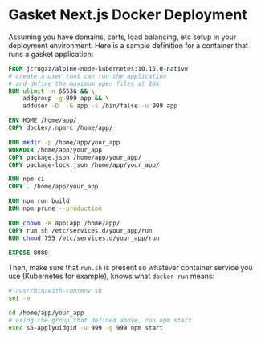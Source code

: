 # Gasket Next.js Docker Deployment

Assuming you have domains, certs, load balancing, etc setup in your deployment
environment. Here is a sample definition for a container that runs a gasket
application:

```Dockerfile
FROM jcrugzz/alpine-node-kubernetes:10.15.0-native
# create a user that can run the application
# and define the maximum open files at 16k
RUN ulimit -n 65536 && \
    addgroup -g 999 app && \
    adduser -D  -G app -s /bin/false -u 999 app

ENV HOME /home/app/
COPY docker/.npmrc /home/app/

RUN mkdir -p /home/app/your_app
WORKDIR /home/app/your_app
COPY package.json /home/app/your_app/
COPY package-lock.json /home/app/your_app/

RUN npm ci
COPY . /home/app/your_app

RUN npm run build
RUN npm prune --production

RUN chown -R app:app /home/app/
COPY run.sh /etc/services.d/your_app/run
RUN chmod 755 /etc/services.d/your_app/run

EXPOSE 8080
```
Then, make sure that `run.sh` is present so whatever container service you use
(Kubernetes for example), knows what `docker run` means:

```sh
#!/usr/bin/with-contenv sh
set -e

cd /home/app/your_app
# using the group that defined above, run npm start
exec s6-applyuidgid -u 999 -g 999 npm start
```
